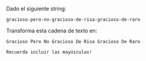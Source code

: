Dado el siguiente string:

`gracioso-pero-no-gracioso-de-risa-gracioso-de-raro`

Transforma esta cadena de texto en:

`Gracioso Pero No Gracioso De Risa Gracioso De Raro`

`Recuerda incluir las mayúsculas!`

